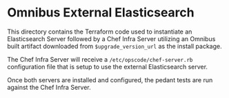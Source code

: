 # Omnibus External Elasticsearch

This directory contains the Terraform code used to instantiate an Elasticsearch Server followed by a Chef Infra Server utilizing an Omnibus built artifact downloaded from `$upgrade_version_url` as the install package.

The Chef Infra Server will receive a `/etc/opscode/chef-server.rb` configuration file that is setup to use the external Elasticsearch server.

Once both servers are installed and configured, the pedant tests are run against the Chef Infra Server.
